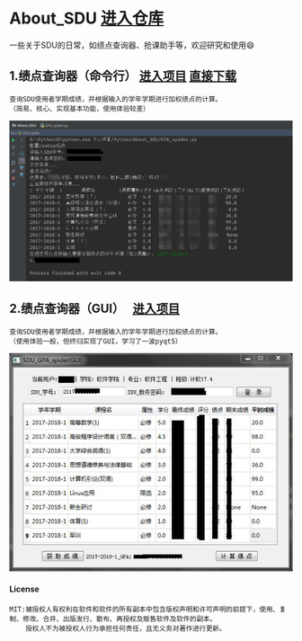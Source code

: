 # About_SDU   [进入仓库](https://github.com/zhangt2333/About_SDU/)
一些关于SDU的日常，如绩点查询器、抢课助手等，欢迎研究和使用:smile:
    
    
    
## 1.绩点查询器（命令行）   [进入项目](https://github.com/zhangt2333/About_SDU/tree/master/GPA_spider)    [直接下载]( https://github.com/zhangt2333/About_SDU/releases/download/v1.0/GPA_spider.exe) 
	查询SDU使用者学期成绩，并根据输入的学年学期进行加权绩点的计算。
	（简易、核心、实现基本功能，使用体验较差）
![效果图](GPA_spider/效果图.png)

## 2.绩点查询器（GUI）   [进入项目](https://github.com/zhangt2333/About_SDU/tree/master/GPA_spider(GUI))    
	查询SDU使用者学期成绩，并根据输入的学年学期进行加权绩点的计算。
	（使用体验一般，但终归实现了GUI，学习了一波pyqt5）
![效果图](GPA_spider(GUI)/效果图.jpg)


#### License
    MIT:被授权人有权利在软件和软件的所有副本中包含版权声明和许可声明的前提下，使用、复制、修改、合并、出版发行、散布、再授权及贩售软件及软件的副本。
        授权人不为被授权人行为承担任何责任，且无义务对著作进行更新。


